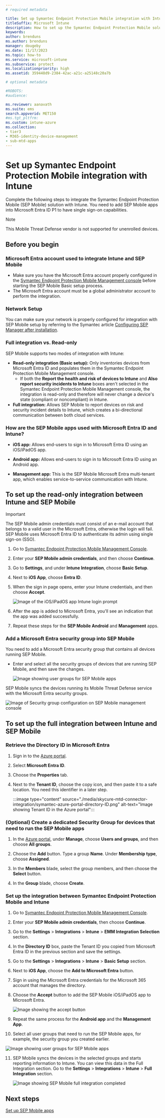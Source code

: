 ```yaml
---
# required metadata

title: Set up Symantec Endpoint Protection Mobile integration with Intune
titleSuffix: Microsoft Intune
description: How to set up the Symantec Endpoint Protection Mobile solution with Microsoft Intune to control mobile device access to your corporate resources.
keywords:
author: brenduns
ms.author: brenduns
manager: dougeby
ms.date: 11/17/2023
ms.topic: how-to
ms.service: microsoft-intune
ms.subservice: protect
ms.localizationpriority: high
ms.assetid: 359448d9-2384-42ac-a21c-a25148c20a7b

# optional metadata

#ROBOTS:
#audience:

ms.reviewer: aanavath
ms.suite: ems
search.appverid: MET150
#ms.tgt_pltfrm:
ms.custom: intune-azure
ms.collection:
- tier3
- M365-identity-device-management
- sub-mtd-apps
---
```


# Set up Symantec Endpoint Protection Mobile integration with Intune

Complete the following steps to integrate the Symantec Endpoint Protection Mobile (SEP Mobile) solution with Intune. You need to add SEP Mobile apps into Microsoft Entra ID P1 to have single sign-on capabilities.

> [!NOTE]
>
> This Mobile Threat Defense vendor is not supported for unenrolled devices.

## Before you begin

### Microsoft Entra account used to integrate Intune and SEP Mobile

- Make sure you have the Microsoft Entra account properly configured in the [Symantec Endpoint Protection Mobile Management console](https://techdocs.broadcom.com/us/en/symantec-security-software/endpoint-security-and-management/endpoint-protection/all/getting-up-and-running-on-for-the-first-time-v45150512-d43e1033/logging-on-to-the-console-v8025272-d23e2462.html) before starting the SEP Mobile Basic setup process.
- The Microsoft Entra account must be a global administrator account to perform the integration.

### Network Setup

You can make sure your network is properly configured for integration with SEP Mobile setup by referring to the Symantec article [Configuring SEP Manager after installation](https://techdocs.broadcom.com/us/en/symantec-security-software/endpoint-security-and-management/endpoint-protection/all/getting-up-and-running-on-for-the-first-time-v45150512-d43e1033/configuring-after-installation-v18374552-d23e1454.html).

### Full integration vs. Read-only

SEP Mobile supports two modes of integration with Intune:

- **Read-only integration (Basic setup):** Only inventories devices from Microsoft Entra ID and populates them in the Symantec Endpoint Protection Mobile Management console.
  - If both the **Report the health and risk of devices to Intune** and **Also report security incidents to Intune** boxes aren't selected in the Symantec Endpoint Protection Mobile Management console, the integration is read-only and therefore will never change a device's state (compliant or noncompliant) in Intune.
- **Full integration:** Allows SEP Mobile to report devices on risk and security incident details to Intune, which creates a bi-directional communication between both cloud services.

<a name='how-are-the-sep-mobile-apps-used-with-microsoft-entra-and-intune'></a>

### How are the SEP Mobile apps used with Microsoft Entra ID and Intune?

- **iOS app:** Allows end-users to sign in to Microsoft Entra ID using an iOS/iPadOS app.

- **Android app:** Allows end-users to sign in to Microsoft Entra ID using an Android app.

- **Management app:** This is the SEP Mobile Microsoft Entra multi-tenant app, which enables service-to-service communication with Intune.

## To set up the read-only integration between Intune and SEP Mobile

> [!IMPORTANT]
>
> The SEP Mobile admin credentials must consist of an e-mail account that belongs to a valid user in the Microsoft Entra, otherwise the login will fail. SEP Mobile uses Microsoft Entra ID to authenticate its admin using single sign-on (SSO).

1. Go to [Symantec Endpoint Protection Mobile Management Console](https://techdocs.broadcom.com/us/en/symantec-security-software/endpoint-security-and-management/endpoint-protection/all/getting-up-and-running-on-for-the-first-time-v45150512-d43e1033/logging-on-to-the-console-v8025272-d23e2462.html).

2. Enter your **SEP Mobile admin credentials**, and then choose **Continue**.

3. Go to **Settings**, and under **Intune Integration**, choose **Basic Setup**.

4. Next to **iOS App**, choose **Entra ID**.

5. When the sign in page opens, enter your Intune credentials, and then choose **Accept**.

   ![Image of the iOS/iPadOS app Intune login prompt](./media/skycure-mtd-connector-integration/symantec-portal-basic-accept.png)

6. After the app is added to Microsoft Entra, you'll see an indication that the app was added successfully.

7. Repeat these steps for the **SEP Mobile Android** and **Management** apps.

### Add a Microsoft Entra security group into SEP Mobile

You need to add a Microsoft Entra security group that contains all devices running SEP Mobile.

- Enter and select all the security groups of devices that are running SEP Mobile, and then save the changes.

  ![Image showing user groups for SEP Mobile apps](./media/skycure-mtd-connector-integration/symantec-portal-basic-groups.png)

SEP Mobile syncs the devices running its Mobile Threat Defense service with the Microsoft Entra security groups.

![Image of Security group configuration on SEP Mobile management console](./media/skycure-mtd-connector-integration/symantec-portal-basic-status.png)

## To set up the full integration between Intune and SEP Mobile

### Retrieve the Directory ID in Microsoft Entra

1. Sign in to the [Azure portal](https://portal.azure.com).

2. Select **Microsoft Entra ID**.

3. Choose the **Properties** tab.

4. Next to the **Tenant ID**, choose the copy icon, and then paste it to a safe location. You need this identifier in a later step.

   :::image type="content" source="./media/skycure-mtd-connector-integration/symantec-azure-portal-directory-ID.png" alt-text="Image showing Tenant ID in the Azure portal":::

### (Optional) Create a dedicated Security Group for devices that need to run the SEP Mobile apps

1. In the [Azure portal](https://portal.azure.com), under **Manage**, choose **Users and groups**, and then choose **All groups**.

2. Choose the **Add** button. Type a group **Name**. Under **Membership type**, choose **Assigned**.

3. In the **Members** blade, select the group members, and then choose the **Select** button.

4. In the **Group** blade, choose **Create**.

### Set up the integration between Symantec Endpoint Protection Mobile and Intune

1. Go to [Symantec Endpoint Protection Mobile Management Console](https://techdocs.broadcom.com/us/en/symantec-security-software/endpoint-security-and-management/endpoint-protection/all/getting-up-and-running-on-for-the-first-time-v45150512-d43e1033/logging-on-to-the-console-v8025272-d23e2462.html).

2. Enter your **SEP Mobile admin credentials**, then choose **Continue**.

3. Go to the **Settings** > **Integrations** > **Intune** > **EMM Integration Selection** section.

4. In the **Directory ID** box, paste the Tenant ID you copied from Microsoft Entra ID in the previous section and save the settings.

5. Go to the **Settings** > **Integrations** > **Intune** > **Basic Setup** section.

6. Next to **iOS App**, choose the **Add to Microsoft Entra** button.

7. Sign in using the Microsoft Entra credentials for the Microsoft 365 account that manages the directory.

8. Choose the **Accept** button to add the SEP Mobile iOS/iPadOS app to Microsoft Entra.

   ![Image showing the accept button](./media/skycure-mtd-connector-integration/symantec-portal-basic-accept.png)

9. Repeat the same process for the **Android app** and the **Management App**.

10. Select all user groups that need to run the SEP Mobile apps, for example, the security group you created earlier.

   ![Image showing user groups for SEP Mobile apps](./media/skycure-mtd-connector-integration/symantec-portal-basic-groups.png)

11. SEP Mobile syncs the devices in the selected groups and starts reporting information to Intune. You can view this data in the Full Integration section. Go to the **Settings** > **Integrations** > **Intune** > **Full Integration** section.

    ![Image showing SEP Mobile full integration completed](./media/skycure-mtd-connector-integration/symantec-portal-basic-status.PNG)

## Next steps

[Set up SEP Mobile apps](mtd-apps-ios-app-configuration-policy-add-assign.md)
